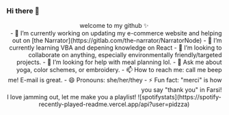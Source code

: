 ### Hi there 👋
<div align="center">  welcome to my github ✨
  
<div align="right">
- 🔭 I’m currently working on updating my e-commerce website and helping out on [the Narrator](https://gitlab.com/the-narrator/NarratorNode)
- 🌱 I’m currently learning VBA and depening knowledge on React
- 👯 I’m looking to collaborate on anything, especially environmentally friendly/targeted projects.
- 🤔 I’m looking for help with meal planning lol.
- 💬 Ask me about yoga, color schemes, or embroidery.
- 📫 How to reach me: call me beep me! E-mail is great.
- 😄 Pronouns: she/her/they
- ⚡ Fun fact: "merci" is how you say "thank you" in Farsi!
  
  <div align="center">
 I love jamming out, let me make you a playlist!
    ![spotifystats](https://spotify-recently-played-readme.vercel.app/api?user=pidzza)

<!--
**corgimaman/corgimaman** is a ✨ _special_ ✨ repository because its `README.md` (this file) appears on your GitHub profile.

Here are some ideas to get you started:


-->
